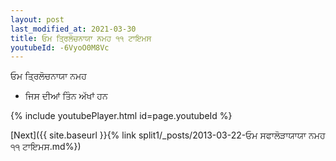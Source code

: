 ```yaml
---
layout: post
last_modified_at: 2021-03-30
title: ਓਮ ਤ੍ਰਿਲੋਚਨਾਯਾ ਨਮਹ ੧੧ ਟਾਇਮਸ
youtubeId: -6VyoO0M8Vc
---
```

 
 
 ਓਮ ਤ੍ਰਿਲੋਚਨਾਯਾ ਨਮਹ  
 
 -  ਜਿਸ ਦੀਆਂ ਤਿੰਨ ਅੱਖਾਂ ਹਨ 
 
  
 
  
 
 
 
 
 
 


{% include youtubePlayer.html id=page.youtubeId %}
 
[Next]({{ site.baseurl }}{% link  split1/_posts/2013-03-22-ਓਮ ਸਫਾਲੋੜਾਯਾਯਾ ਨਮਹ ੧੧ ਟਾਇਮਸ.md%})
 
